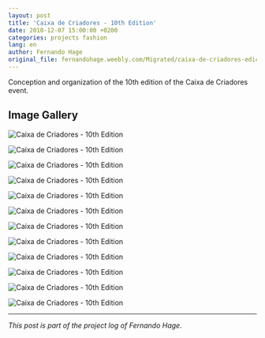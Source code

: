```yaml
---
layout: post
title: 'Caixa de Criadores - 10th Edition'
date: 2010-12-07 15:00:00 +0200
categories: projects fashion
lang: en
author: Fernando Hage
original_file: fernandohage.weebly.com/Migrated/caixa-de-criadores-edicao-10.html
---
```


Conception and organization of the 10th edition of the Caixa de Criadores event.

## Image Gallery


![Caixa de Criadores - 10th Edition](/assets/images/2010-12-07-caixa-criadores-decima-edicao-2010-01.jpg)



![Caixa de Criadores - 10th Edition](/assets/images/2010-12-07-caixa-criadores-decima-edicao-2010-02.jpg)



![Caixa de Criadores - 10th Edition](/assets/images/2010-12-07-caixa-criadores-decima-edicao-2010-03.jpg)



![Caixa de Criadores - 10th Edition](/assets/images/2010-12-07-caixa-criadores-decima-edicao-2010-04.jpg)



![Caixa de Criadores - 10th Edition](/assets/images/2010-12-07-caixa-criadores-decima-edicao-2010-05.jpg)



![Caixa de Criadores - 10th Edition](/assets/images/2010-12-07-caixa-criadores-decima-edicao-2010-06.jpg)



![Caixa de Criadores - 10th Edition](/assets/images/2010-12-07-caixa-criadores-decima-edicao-2010-07.jpg)



![Caixa de Criadores - 10th Edition](/assets/images/2010-12-07-caixa-criadores-decima-edicao-2010-08.jpg)



![Caixa de Criadores - 10th Edition](/assets/images/2010-12-07-caixa-criadores-decima-edicao-2010-09.jpg)



![Caixa de Criadores - 10th Edition](/assets/images/2010-12-07-caixa-criadores-decima-edicao-2010-10.jpg)



![Caixa de Criadores - 10th Edition](/assets/images/2010-12-07-caixa-criadores-decima-edicao-2010-11.jpg)



![Caixa de Criadores - 10th Edition](/assets/images/2010-12-07-caixa-criadores-decima-edicao-2010-12.jpg)


---

*This post is part of the project log of Fernando Hage.*